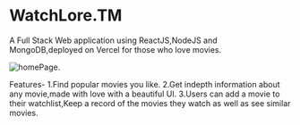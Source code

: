 # WatchLore.TM

A Full Stack Web application using ReactJS,NodeJS and MongoDB,deployed on Vercel for those who love movies.

![homePage](https://github.com/NotHarsh02/watchLore/tree/main/demoImages/HomePage.png?raw=true).

Features-
1.Find popular movies you like.
2.Get indepth information about any movie,made with love with a beautiful UI.
3.Users can add a movie to their watchlist,Keep a record of the movies they watch as well as see similar movies.






